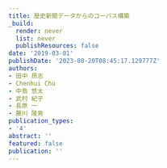 ```yaml
---
title: 歴史新聞データからのコーパス構築
_build:
  render: never
  list: never
  publishResources: false
date: '2019-03-01'
publishDate: '2023-08-20T08:45:17.129777Z'
authors:
- 田中 昂志
- Chenhui Chu
- 中島 悠太
- 武村 紀子
- 長原 一
- 藤川 隆男
publication_types:
- '4'
abstract: ''
featured: false
publication: ''
---
```


